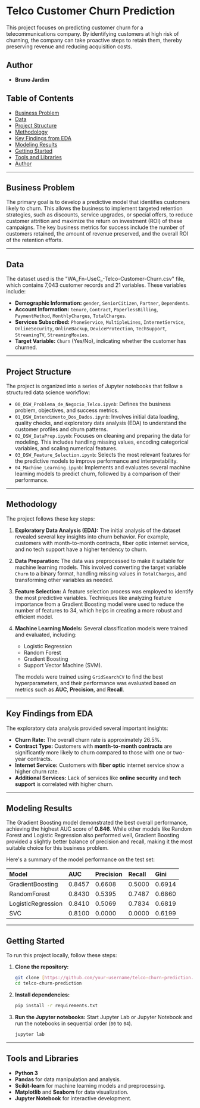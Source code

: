 # Telco Customer Churn Prediction

This project focuses on predicting customer churn for a telecommunications company. By identifying customers at high risk of churning, the company can take proactive steps to retain them, thereby preserving revenue and reducing acquisition costs.

## Author

* **Bruno Jardim**

## Table of Contents
- [Business Problem](#business-problem)
- [Data](#data)
- [Project Structure](#project-structure)
- [Methodology](#methodology)
- [Key Findings from EDA](#key-findings-from-eda)
- [Modeling Results](#modeling-results)
- [Getting Started](#getting-started)
- [Tools and Libraries](#tools-and-libraries)
- [Author](#author)

---

## Business Problem

The primary goal is to develop a predictive model that identifies customers likely to churn. This allows the business to implement targeted retention strategies, such as discounts, service upgrades, or special offers, to reduce customer attrition and maximize the return on investment (ROI) of these campaigns. The key business metrics for success include the number of customers retained, the amount of revenue preserved, and the overall ROI of the retention efforts.

---

## Data

The dataset used is the "WA_Fn-UseC_-Telco-Customer-Churn.csv" file, which contains 7,043 customer records and 21 variables. These variables include:

* **Demographic Information:** `gender`, `SeniorCitizen`, `Partner`, `Dependents`.
* **Account Information:** `tenure`, `Contract`, `PaperlessBilling`, `PaymentMethod`, `MonthlyCharges`, `TotalCharges`.
* **Services Subscribed:** `PhoneService`, `MultipleLines`, `InternetService`, `OnlineSecurity`, `OnlineBackup`, `DeviceProtection`, `TechSupport`, `StreamingTV`, `StreamingMovies`.
* **Target Variable:** `Churn` (Yes/No), indicating whether the customer has churned.

---

## Project Structure

The project is organized into a series of Jupyter notebooks that follow a structured data science workflow:

* `00_DSW_Problema_de_Negocio_Telco.ipynb`: Defines the business problem, objectives, and success metrics.
* `01_DSW_Entendimento_Dos_Dados.ipynb`: Involves initial data loading, quality checks, and exploratory data analysis (EDA) to understand the customer profiles and churn patterns.
* `02_DSW_DataPrep.ipynb`: Focuses on cleaning and preparing the data for modeling. This includes handling missing values, encoding categorical variables, and scaling numerical features.
* `03_DSW_Feature_Selection.ipynb`: Selects the most relevant features for the predictive models to improve performance and interpretability.
* `04_Machine_Learning.ipynb`: Implements and evaluates several machine learning models to predict churn, followed by a comparison of their performance.

---

## Methodology

The project follows these key steps:

1.  **Exploratory Data Analysis (EDA):** The initial analysis of the dataset revealed several key insights into churn behavior. For example, customers with month-to-month contracts, fiber optic internet service, and no tech support have a higher tendency to churn.
2.  **Data Preparation:** The data was preprocessed to make it suitable for machine learning models. This involved converting the target variable `Churn` to a binary format, handling missing values in `TotalCharges`, and transforming other variables as needed.
3.  **Feature Selection:** A feature selection process was employed to identify the most predictive variables. Techniques like analyzing feature importance from a Gradient Boosting model were used to reduce the number of features to 34, which helps in creating a more robust and efficient model.
4.  **Machine Learning Models:** Several classification models were trained and evaluated, including:
    * Logistic Regression
    * Random Forest
    * Gradient Boosting
    * Support Vector Machine (SVM).

    The models were trained using `GridSearchCV` to find the best hyperparameters, and their performance was evaluated based on metrics such as **AUC**, **Precision**, and **Recall**.

---

## Key Findings from EDA

The exploratory data analysis provided several important insights:
* **Churn Rate:** The overall churn rate is approximately 26.5%.
* **Contract Type:** Customers with **month-to-month contracts** are significantly more likely to churn compared to those with one or two-year contracts.
* **Internet Service:** Customers with **fiber optic** internet service show a higher churn rate.
* **Additional Services:** Lack of services like **online security** and **tech support** is correlated with higher churn.

---

## Modeling Results

The Gradient Boosting model demonstrated the best overall performance, achieving the highest AUC score of **0.846**. While other models like Random Forest and Logistic Regression also performed well, Gradient Boosting provided a slightly better balance of precision and recall, making it the most suitable choice for this business problem.

Here's a summary of the model performance on the test set:

| Model | AUC | Precision | Recall | Gini |
| :--- | :--- | :--- | :--- | :--- |
| GradientBoosting | 0.8457 | 0.6608 | 0.5000 | 0.6914 |
| RandomForest | 0.8430 | 0.5395 | 0.7487 | 0.6860 |
| LogisticRegression | 0.8410 | 0.5069 | 0.7834 | 0.6819 |
| SVC | 0.8100 | 0.0000 | 0.0000 | 0.6199 |


---

## Getting Started

To run this project locally, follow these steps:

1.  **Clone the repository:**
    ```bash
    git clone [https://github.com/your-username/telco-churn-prediction.git](https://github.com/your-username/telco-churn-prediction.git)
    cd telco-churn-prediction
    ```
2.  **Install dependencies:**
    ```bash
    pip install -r requirements.txt
    ```
3.  **Run the Jupyter notebooks:**
    Start Jupyter Lab or Jupyter Notebook and run the notebooks in sequential order (`00` to `04`).
    ```bash
    jupyter lab
    ```

---

## Tools and Libraries

* **Python 3**
* **Pandas** for data manipulation and analysis.
* **Scikit-learn** for machine learning models and preprocessing.
* **Matplotlib** and **Seaborn** for data visualization.
* **Jupyter Notebook** for interactive development.
